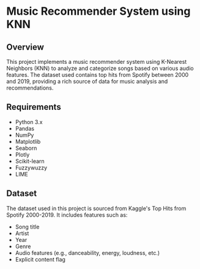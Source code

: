 # Music Recommender System using KNN
## Overview
This project implements a music recommender system using K-Nearest Neighbors (KNN) to analyze and categorize songs based on various audio features. The dataset used contains top hits from Spotify between 2000 and 2019, providing a rich source of data for music analysis and recommendations.

## Requirements
- Python 3.x
- Pandas
- NumPy
- Matplotlib
- Seaborn
- Plotly
- Scikit-learn
- Fuzzywuzzy
- LIME

## Dataset

The dataset used in this project is sourced from Kaggle's Top Hits from Spotify 2000-2019. It includes features such as:

- Song title
- Artist
- Year
- Genre
- Audio features (e.g., danceability, energy, loudness, etc.)
- Explicit content flag

